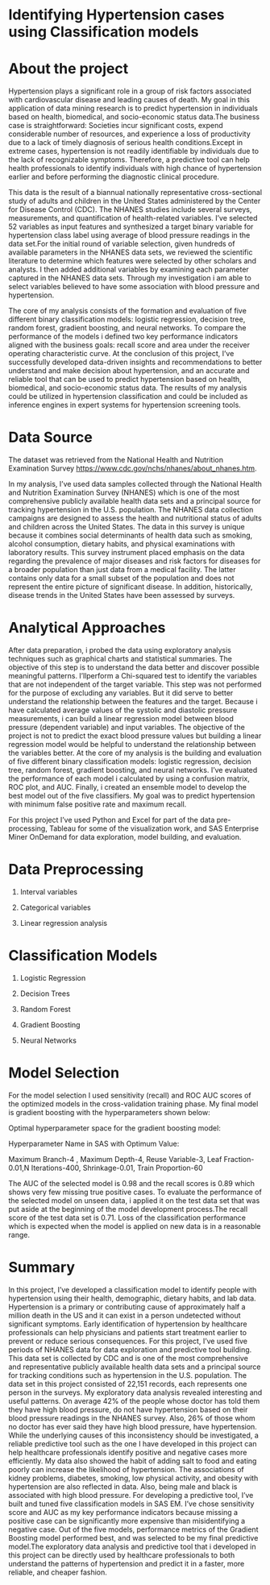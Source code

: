 # Identifying Hypertension cases using Classification models

# About the project

Hypertension plays a significant role in a group of risk factors associated with cardiovascular disease and leading causes of death. My goal in this application of data mining research is to predict hypertension in individuals based on health, biomedical, and socio-economic status data.The business case is straightforward: Societies incur significant costs, expend considerable number of resources, and experience a loss of productivity due to a lack of timely diagnosis of serious health conditions.Except in extreme cases, hypertension is not readily identifiable by individuals due to the lack of recognizable symptoms. Therefore, a predictive tool can help health professionals to identify individuals with high chance of hypertension earlier and before performing the diagnostic clinical procedure.

This data is the result of a biannual nationally representative cross-sectional study of adults and children in the United States administered by the Center for Disease Control (CDC). The NHANES studies include several surveys, measurements, and quantification of health-related variables.
I’ve selected 52 variables as input features and synthesized a target binary variable for hypertension class label using average of blood pressure readings in the data set.For the initial round of variable selection, given hundreds of available parameters in the NHANES data sets, we reviewed the scientific literature to determine which features were selected by other scholars and analysts. I then added additional variables by examining each parameter captured in the NHANES data sets. Through my investigation i am able to select variables believed to have some association with blood pressure and hypertension. 

The core of my analysis consists of the formation and evaluation of five different binary classification models: logistic regression, decision tree, random forest, gradient boosting, and neural networks. To compare the performance of the models i defined two key performance indicators aligned with the business goals: recall score and area under the receiver operating characteristic curve. At the conclusion of this project, I’ve successfully developed data-driven insights and recommendations to better understand and make decision about hypertension, and an accurate and reliable tool that can be used to predict hypertension based on health, biomedical, and socio-economic status data. The results of my analysis could be utilized in hypertension classification and could be included as inference engines in expert systems for hypertension screening tools.

# Data Source

The dataset was retrieved from the National Health and Nutrition Examination Survey https://www.cdc.gov/nchs/nhanes/about_nhanes.htm.


In my analysis, I’ve used data samples collected through the National Health and Nutrition Examination Survey (NHANES) which is one of the most comprehensive publicly available health data sets and a principal source for tracking hypertension in the U.S. population. The NHANES data collection campaigns are designed to assess the health and nutritional status of adults and children across the United States. The data in this survey is unique because it combines social determinants of health data such as smoking, alcohol consumption, dietary habits, and physical examinations with laboratory results. This survey instrument placed emphasis on the data regarding the prevalence of major diseases and risk factors for diseases for a broader population than just data from a medical facility. The latter contains only data for a small subset of the population and does not represent the entire picture of significant disease. In addition, historically, disease trends in the United States have been assessed by surveys.

# Analytical Approaches

After data preparation, i probed the data using exploratory analysis techniques such as graphical charts and statistical summaries. The objective of this step is to understand the data better and discover possible meaningful patterns. I’llperform a Chi-squared test to identify the variables that are not independent of the target variable. This step was not 
performed for the purpose of excluding any variables. But it did serve to better understand the relationship between the features and the target. Because i have calculated average values of the systolic and diastolic pressure measurements, i can build a linear regression model between blood pressure (dependent variable) and input variables. The objective of 
the project is not to predict the exact blood pressure values but building a linear regression model would be helpful to understand the relationship between the variables better.
At the core of my analysis is the building and evaluation of five different binary classification models: logistic regression, decision tree, random forest, gradient boosting, and neural networks. I’ve evaluated the performance of each model i calculated by using a confusion matrix, ROC plot, and AUC. Finally, i created an ensemble model to develop the best 
model out of the five classifiers. My goal was to predict hypertension with minimum false positive rate and maximum recall.

For this project I’ve used Python and Excel for part of the data pre-processing, Tableau for some of the visualization work, and SAS Enterprise Miner OnDemand for data exploration, model building, and evaluation.

# Data Preprocessing

1. Interval variables

2. Categorical variables

3. Linear regression analysis

# Classification Models

1. Logistic Regression

2. Decision Trees

3. Random Forest

4. Gradient Boosting

5. Neural Networks

# Model Selection

For the model selection I used sensitivity (recall) and ROC AUC scores of the optimized models in the cross-validation training phase.  My final model is gradient boosting with the hyperparameters shown below:

Optimal hyperparameter space for the gradient boosting model:

Hyperparameter Name in SAS with Optimum Value:

Maximum Branch-4 , Maximum Depth-4, Reuse Variable-3, Leaf Fraction-0.01,N Iterations-400, Shrinkage-0.01, Train Proportion-60                             

The AUC of the selected model is 0.98 and the recall scores is 0.89 which shows very few missing true positive cases. To evaluate the performance of the selected model on unseen data, i applied it on the test data set that was put aside at the beginning of the model development process.The recall score of the test data set is 0.71. Loss of the classification performance which is expected when the model is applied on new data is in a  reasonable range.

# Summary

In this project, I’ve developed a classification model to identify people with hypertension using their health, demographic, dietary habits, and lab data. Hypertension is a primary or contributing cause of approximately half a million death in the US and it can exist in a person undetected without significant symptoms. Early identification of 
hypertension by healthcare professionals can help physicians and patients start treatment earlier to prevent or reduce serious consequences. For this project, I’ve used five periods of NHANES data for data exploration and predictive tool building. This data set is collected by CDC and is one of the most comprehensive and representative publicly available health data sets and a principal source for tracking conditions such as hypertension in the U.S. population. The data set in this project consisted of 22,151 records, each represents one person in the surveys. My exploratory data analysis revealed interesting and useful patterns. On average 42% of the people whose doctor has told them they have high blood pressure, do not have hypertension based on their blood pressure readings in the NHANES survey. Also, 26% of those whom no doctor has ever said they have high blood pressure, have hypertension. While the underlying causes of this inconsistency should be investigated, a reliable predictive tool such as the one I have developed in this project can help healthcare professionals identify positive and negative cases more efficiently. My data also showed the habit of adding salt to food and eating poorly can increase the likelihood of hypertension. The associations of kidney problems, diabetes, smoking, low physical activity, and obesity with hypertension are also reflected in data. Also, being male and black is associated with high blood pressure. For developing a predictive tool, I’ve built and tuned five classification models in SAS EM. I’ve chose sensitivity score and AUC as my key performance indicators because missing a positive case can be significantly more expensive than misidentifying a negative case. Out of the five models, performance metrics of the Gradient Boosting model performed best, and was selected to be my final predictive model.The exploratory data analysis and predictive tool that i developed in this project can be directly used by healthcare professionals to both understand the patterns of hypertension and predict it in a faster, more reliable, and cheaper 
fashion.
